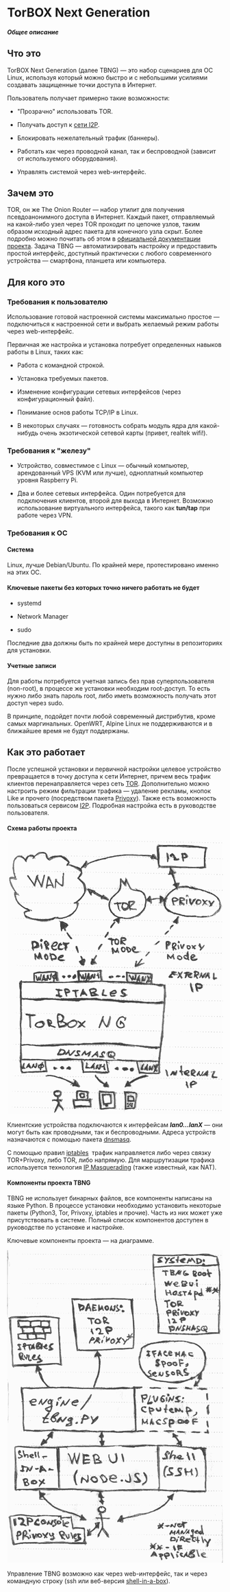 # TorBOX Next Generation
##### Общее описание

## Что это

TorBOX Next Generation (далее TBNG) — это набор сценариев для ОС Linux, используя который можно быстро и с небольшими усилиями  создавать защищенные точки доступа в Интернет.

Пользователь получает примерно такие возможности:

* "Прозрачно" использовать TOR.

* Получать доступ к [сети I2P](https://geti2p.net/).

* Блокировать нежелательный трафик (баннеры).

* Работать как через проводной канал, так  и беспроводной (зависит от используемого оборудования).

* Управлять системой через web-интерфейс.

## Зачем это

TOR, он же The Onion Router — набор утилит для получения псевдоанонимного доступа в Интернет. Каждый пакет, отправляемый на какой-либо узел через TOR проходит по цепочке узлов, таким образом исходный адрес пакета для конечного узла скрыт.  Более подробно можно почитать об этом в [официальной документации проекта](https://www.torproject.org/about/overview.html.en). Задача TBNG — автоматизировать настройку и предоставить простой интерфейс, доступный практически с любого современного устройства — смартфона, планшета или компьютера. 

## Для кого это

### Требования к пользователю

Использование готовой настроенной системы максимально простое — подключиться к настроенной сети и выбрать желаемый режим работы через web-интерфейс. 

Первичная же настройка и установка потребует определенных навыков работы в Linux, таких как:

* Работа с командной строкой.

* Установка требуемых пакетов.

* Изменение конфигурации сетевых интерфейсов (через конфигурационный файл).

* Понимание основ работы TCP/IP в Linux.

* В некоторых случаях — готовность собрать модуль ядра для какой-нибудь очень экзотической сетевой карты (привет, realtek wifi!).

### Требования к "железу"

* Устройство, совместимое с Linux — обычный компьютер, арендованный VPS (KVM или лучше), одноплатный компьютер уровня Raspberry Pi.

* Два и более сетевых интерфейса. Один потребуется для подключения клиентов, второй для выхода в Интернет. Возможно использование виртуального интерфейса, такого как **tun/tap** при работе через VPN.

### Требования к ОС

#### Система

Linux, лучше Debian/Ubuntu. По крайней мере, протестировано именно на этих ОС.

#### Ключевые пакеты без которых точно ничего работать не будет

* systemd 

* Network Manager 

* sudo 

Последние два должны быть по крайней мере доступны в репозиториях для установки. 

#### Учетные записи

Для работы потребуется учетная запись без прав суперпользователя (non-root), в процессе же установки необходим root-доступ. То есть нужно либо знать пароль root, либо иметь возможность получать этот доступ через sudo.

В принципе, подойдет почти любой современный дистрибутив, кроме самых маргинальных. OpenWRT, Alpine Linux не поддерживаются и в ближайшее время не будут поддержаны.

## Как это работает

После успешной установки и первичной настройки целевое устройство превращается в точку доступа к сети Интернет, причем весь трафик клиентов перенаправляется через сеть [TOR](https://torproject.org/). Дополнительно можно настроить режим фильтрации трафика — удаление рекламы, кнопок Like и прочего (посредством пакета [Privoxy](https://www.privoxy.org/)). Также есть возможность пользоваться сервисом [I2P](http://geti2p.com). Подробная настройка есть в руководстве пользователя.

#### Схема работы проекта

![Схема работы TBNG](images/image_0.png)

Клиентские устройства подключаются к интерфейсам **_lan0...lanX_** — они могут быть как проводными, так и беспроводными. Адреса устройств назначаются с помощью пакета [dnsmasq](http://www.thekelleys.org.uk/dnsmasq/doc.html).

С помощью правил [iptables](https://www.netfilter.org/)  трафик направляется либо через связку TOR+Privoxy, либо TOR, либо напрямую. Для маршрутизации трафика используется технология [IP Masquerading](http://tldp.org/HOWTO/IP-Masquerade-HOWTO/ipmasq-background2.1.html) (также известный, как NAT).

#### Компоненты проекта TBNG

TBNG не использует бинарных файлов, все компоненты написаны на языке Python. В процессе установки необходимо установить некоторые пакеты (Python3, Tor, Privoxy, iptables и прочие). Часть из них может уже присутствовать в системе. Полный список компонентов доступен в руководстве по установке и настройке.

Ключевые компоненты проекта — на диаграмме.

![Ключевые компоненты TBNG](images/image_1.png)

Управление TBNG возможно как через web-интерфейс, так и через командную строку (ssh или веб-версия [shell-in-a-box](https://www.tecmint.com/shell-in-a-box-a-web-based-ssh-terminal-to-access-remote-linux-servers/)). 

